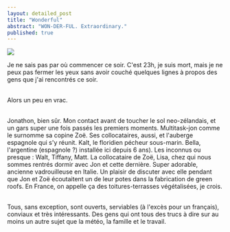 ```yaml
---
layout: detailed_post
title: "Wonderful"
abstract: "WON-DER-FUL. Extraordinary."
published: true
---
```


[<img src="http://farm8.staticflickr.com/7117/6892605396_23a6726c9d_n.jpg">](http://www.flickr.com/photos/ghammadi/sets/72157629727577967/show/)

Je ne sais pas par où commencer ce soir. C'est 23h, je suis mort, mais je ne peux pas fermer les yeux sans avoir couché quelques lignes à propos des gens que j'ai rencontrés ce soir.
<br />
<br />

Alors un peu en vrac.
<br />
<br />

Jonathon, bien sûr. Mon contact avant de toucher le sol neo-zélandais, et un gars super une fois passés les premiers moments. Multitask-jon comme le surnomme sa copine Zoë. Ses collocataires, aussi, et l'auberge espagnole qui s'y réunit.
Kalt, le floridien pécheur sous-marin. Bella, l'argentine (espagnole ?) installée ici depuis 6 ans). Les inconnus ou presque : Walt, Tiffany, Matt.
La collocataire de Zoë, Lisa, chez qui nous sommes rentrés dormir avec Jon et cette dernière. Super adorable, ancienne vadrouilleuse en Italie. Un plaisir de discuter avec elle pendant que Jon et Zoë écoutaitent un de leur potes dans la fabrication de green roofs. En France, on appelle ça des toitures-terrasses végétalisées, je crois.
<br />
<br />

Tous, sans exception, sont ouverts, serviables (à l'excès pour un français), conviaux et très intéressants. Des gens qui ont tous des trucs à dire sur au moins un autre sujet que la météo, la famille et le travail.
